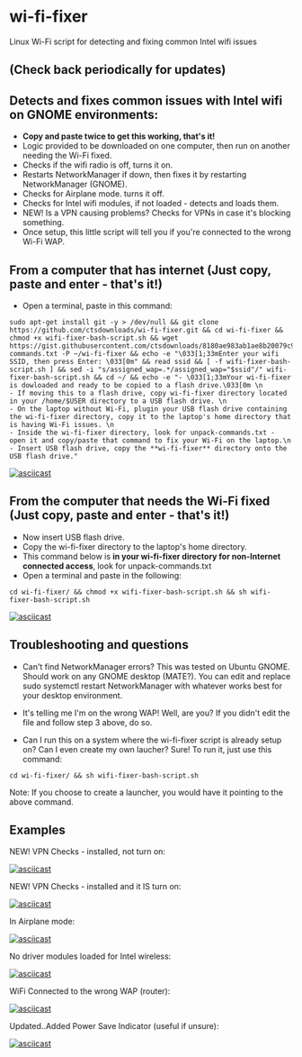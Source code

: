 # wi-fi-fixer
Linux Wi-Fi script for detecting and fixing common Intel wifi issues

## (Check back periodically for updates) 


## Detects and fixes common issues with Intel wifi on GNOME environments:

- **Copy and paste twice to get this working, that's it!**
- Logic provided to be downloaded on one computer, then run on another needing the Wi-Fi fixed.
- Checks if the wifi radio is off, turns it on.
- Restarts NetworkManager if down, then fixes it by restarting NetworkManager (GNOME).
- Checks for Airplane mode. turns it off.
- Checks for Intel wifi modules, if not loaded - detects and loads them.
- NEW! Is a VPN causing problems? Checks for VPNs in case it's blocking something.
- Once setup, this little script will tell you if you're connected to the wrong Wi-Fi WAP.



## From a computer that has internet (Just copy, paste and enter - that's it!)

- Open a terminal, paste in this command:

```console
sudo apt-get install git -y > /dev/null && git clone https://github.com/ctsdownloads/wi-fi-fixer.git && cd wi-fi-fixer && chmod +x wifi-fixer-bash-script.sh && wget https://gist.githubusercontent.com/ctsdownloads/8180ae983ab1ae8b20079c9843dc0589/raw/54d7867122eda58b265a53fc98c1f202111ddb33/unpack-commands.txt -P ~/wi-fi-fixer && echo -e "\033[1;33mEnter your wifi SSID, then press Enter: \033[0m" && read ssid && [ -f wifi-fixer-bash-script.sh ] && sed -i "s/assigned_wap=.*/assigned_wap="$ssid"/" wifi-fixer-bash-script.sh && cd ~/ && echo -e "- \033[1;33mYour wi-fi-fixer is dowloaded and ready to be copied to a flash drive.\033[0m \n
- If moving this to a flash drive, copy wi-fi-fixer directory located in your /home/$USER directory to a USB flash drive. \n
- On the laptop without Wi-Fi, plugin your USB flash drive containing the wi-fi-fixer directory, copy it to the laptop's home directory that is having Wi-Fi issues. \n
- Inside the wi-fi-fixer directory, look for unpack-commands.txt - open it and copy/paste that command to fix your Wi-Fi on the laptop.\n
- Insert USB flash drive, copy the **wi-fi-fixer** directory onto the USB flash drive."
```
[![asciicast](https://asciinema.org/a/558719.svg)](https://asciinema.org/a/558719)


## From the computer that needs the Wi-Fi fixed (Just copy, paste and enter - that's it!)

- Now insert USB flash drive.
- Copy the wi-fi-fixer directory to the laptop's home directory.
- This command below is **in your wi-fi-fixer directory for non-Internet connected access**, look for unpack-commands.txt
- Open a terminal and paste in the following:

```console
cd wi-fi-fixer/ && chmod +x wifi-fixer-bash-script.sh && sh wifi-fixer-bash-script.sh
```
[![asciicast](https://asciinema.org/a/558720.svg)](https://asciinema.org/a/558720)



## Troubleshooting and questions

- Can't find NetworkManager errors? This was tested on Ubuntu GNOME. Should work on any GNOME desktop (MATE?). You can edit and replace sudo systemctl restart NetworkManager with whatever works best for your desktop environment.

- It's telling me I'm on the wrong WAP! Well, are you? If you didn't edit the file and follow step 3 above, do so.

- Can I run this on a system where the wi-fi-fixer script is already setup on? Can I even create my own laucher? Sure! To run it, just use this command:

```console
cd wi-fi-fixer/ && sh wifi-fixer-bash-script.sh
```
Note: If you choose to create a launcher, you would have it pointing to the above command.




## Examples

NEW! VPN Checks - installed, not turn on:

[![asciicast](https://asciinema.org/a/558722.svg)](https://asciinema.org/a/558722)


NEW! VPN Checks - installed and it IS turn on:

[![asciicast](https://asciinema.org/a/558723.svg)](https://asciinema.org/a/558723)


In Airplane mode:

[![asciicast](https://asciinema.org/a/557456.svg)](https://asciinema.org/a/557456)


No driver modules loaded for Intel wireless:

[![asciicast](https://asciinema.org/a/557452.svg)](https://asciinema.org/a/557452)


WiFi Connected to the wrong WAP (router):

[![asciicast](https://asciinema.org/a/557458.svg)](https://asciinema.org/a/557458)


Updated..Added Power Save Indicator (useful if unsure):

[![asciicast](https://asciinema.org/a/557462.svg)](https://asciinema.org/a/557462)


